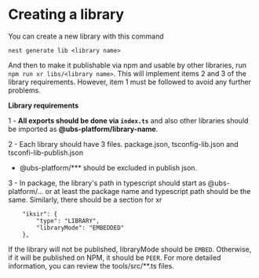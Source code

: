 # Creating a library

You can create a new library with this command

```
nest generate lib <library name>
```

And then to make it publishable via npm and usable by other libraries, run `npm run xr libs/<library name>`. This will implement items 2 and 3 of the library requirements. However, item 1 must be followed to avoid any further problems.

**Library requirements**

1 - **All exports should be done via `index.ts`** and also other libraries should be imported as **@ubs-platform/library-name**.

2 - Each library should have 3 files. package.json, tsconfig-lib.json and tsconfi-lib-publish.json

- @ubs-platform/\*\*\* should be excluded in publish json.

3 - In package, the library's path in typescript should start as @ubs-platform/... or at least the package name and typescript path should be the same. Similarly, there should be a section for xr

```
    "iksir": {
        "type": "LIBRARY",
        "libraryMode": "EMBEDDED"
    },
```

If the library will not be published, libraryMode should be `EMBED`. Otherwise, if it will be published on NPM, it should be `PEER`. For more detailed information, you can review the tools/src/\*\*.ts files.
